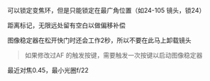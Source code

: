 可以锁定变焦环，但是只能锁定在最广角位置（如24-105 镜头，锁24）  

距离标记，无限远处留有空白以做偏移补偿  

图像稳定器在松开快门时还会工作2秒，所以不要在此马上卸载镜头   

> 如果修改过AF 的触发按键，需要触发一次按键以启动图像稳定器

最近对焦0.45，最小光圈f/22  

